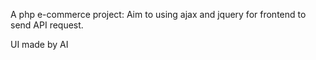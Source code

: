 A php e-commerce project:
Aim to using ajax and jquery for frontend to send API request.

UI made by AI